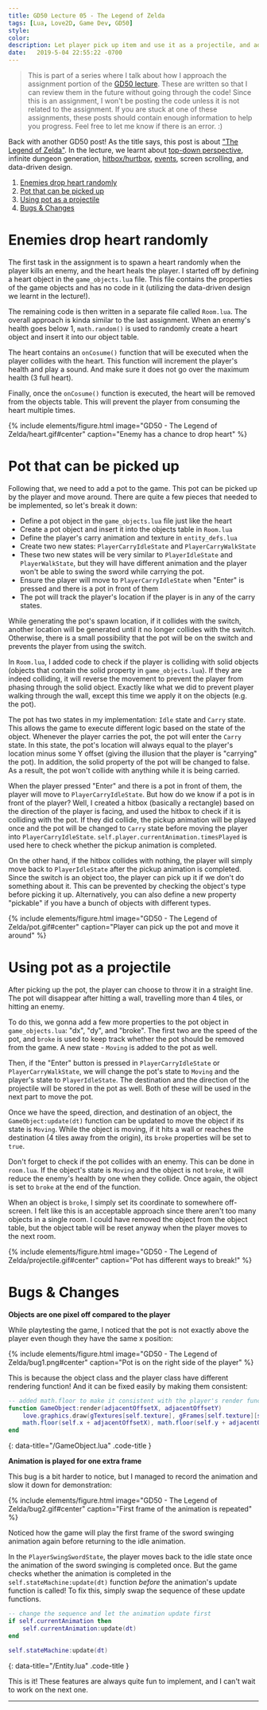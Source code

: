 ```yaml
---
title: GD50 Lecture 05 - The Legend of Zelda
tags: [Lua, Love2D, Game Dev, GD50]
style: 
color: 
description: Let player pick up item and use it as a projectile, and adding random heart spawn when an enemy is defeated
date:   2019-5-04 22:55:22 -0700
---
```


> This is part of a series where I talk about how I approach the assignment portion of the [GD50 lecture][online-course]. These are written so that I can review them in the future without going through the code! Since this is an assignment, I won't be posting the code unless it is not related to the assignment. If you are stuck at one of these assignments, these posts should contain enough information to help you progress. Feel free to let me know if there is an error. :)

Back with another GD50 post! As the title says, this post is about ["The Legend of Zelda"][Zelda]. In the lecture, we learnt about [top-down perspective][top-down], infinite dungeon generation, [hitbox/hurtbox][hitbox], [events][event], screen scrolling, and data-driven design.

1. [Enemies drop heart randomly](#enemies-drop-heart-randomly)
2. [Pot that can be picked up](#pot-that-can-be-picked-up)
3. [Using pot as a projectile](#using-pot-as-a-projectile)
4. [Bugs & Changes](#bugs--changes)

# Enemies drop heart randomly

The first task in the assignment is to spawn a heart randomly when the player kills an enemy, and the heart heals the player. I started off by defining a heart object in the `game_objects.lua` file. This file contains the properties of the game objects and has no code in it (utilizing the data-driven design we learnt in the lecture!).

The remaining code is then written in a separate file called `Room.lua`. The overall approach is kinda similar to the last assignment. When an enemy's health goes below 1, `math.random()` is used to randomly create a heart object and insert it into our object table.

The heart contains an `onCosume()` function that will be executed when the player collides with the heart. This function will increment the player's health and play a sound. And make sure it does not go over the maximum health (3 full heart).

Finally, once the `onCosume()` function is executed, the heart will be removed from the objects table. This will prevent the player from consuming the heart multiple times.

{% include elements/figure.html image="GD50 - The Legend of Zelda/heart.gif#center" caption="Enemy has a chance to drop heart" %}

# Pot that can be picked up

Following that, we need to add a pot to the game. This pot can be picked up by the player and move around. There are quite a few pieces that needed to be implemented, so let's break it down:

- Define a pot object in the `game_objects.lua` file just like the heart
- Create a pot object and insert it into the objects table in `Room.lua`
- Define the player's carry animation and texture in `entity_defs.lua`
- Create two new states: `PlayerCarryIdleState` and `PlayerCarryWalkState`
- These two new states will be very similar to `PlayerIdleState` and `PlayerWalkState`, but they will have different animation and the player won't be able to swing the sword while carrying the pot.
- Ensure the player will move to `PlayerCarryIdleState` when "Enter" is pressed and there is a pot in front of them
- The pot will track the player's location if the player is in any of the carry states.

While generating the pot's spawn location, if it collides with the switch, another location will be generated until it no longer collides with the switch. Otherwise, there is a small possibility that the pot will be on the switch and prevents the player from using the switch.

In `Room.lua`, I added code to check if the player is colliding with solid objects (objects that contain the solid property in `game_objects.lua`). If they are indeed colliding, it will reverse the movement to prevent the player from phasing through the solid object. Exactly like what we did to prevent player walking through the wall, except this time we apply it on the objects (e.g. the pot).

The pot has two states in my implementation: `Idle` state and `Carry` state. This allows the game to execute different logic based on the state of the object. Whenever the player carries the pot, the pot will enter the `Carry` state. In this state, the pot's location will always equal to the player's location minus some Y offset (giving the illusion that the player is "carrying" the pot). In addition, the solid property of the pot will be changed to false. As a result, the pot won't collide with anything while it is being carried.

When the player pressed "Enter" and there is a pot in front of them, the player will move to `PlayerCarryIdleState`. But how do we know if a pot is in front of the player? Well, I created a hitbox (basically a rectangle) based on the direction of the player is facing, and used the hitbox to check if it is colliding with the pot. If they did collide, the pickup animation will be played once and the pot will be changed to `Carry` state before moving the player into `PlayerCarryIdleState`. `self.player.currentAnimation.timesPlayed` is used here to check whether the pickup animation is completed.

On the other hand, if the hitbox collides with nothing, the player will simply move back to `PlayerIdleState` after the pickup animation is completed. Since the switch is an object too, the player can pick up it if we don't do something about it. This can be prevented by checking the object's type before picking it up. Alternatively, you can also define a new property "pickable" if you have a bunch of objects with different types.

{% include elements/figure.html image="GD50 - The Legend of Zelda/pot.gif#center" caption="Player can pick up the pot and move it around" %}

# Using pot as a projectile

After picking up the pot, the player can choose to throw it in a straight line. The pot will disappear after hitting a wall, travelling more than 4 tiles, or hitting an enemy.

To do this, we gonna add a few more properties to the pot object in `game_objects.lua`: "dx", "dy", and "broke". The first two are the speed of the pot, and `broke` is used to keep track whether the pot should be removed from the game. A new state - `Moving` is added to the pot as well.

Then, if the "Enter" button is pressed in `PlayerCarryIdleState` or `PlayerCarryWalkState`, we will change the pot's state to `Moving` and the player's state to `PlayerIdleState`. The destination and the direction of the projectile will be stored in the pot as well. Both of these will be used in the next part to move the pot.

Once we have the speed, direction, and destination of an object, the `GameObject:update(dt)` function can be updated to move the object if its state is `Moving`. While the object is moving, if it hits a wall or reaches the destination (4 tiles away from the origin), its `broke` properties will be set to `true`.

Don't forget to check if the pot collides with an enemy. This can be done in `room.lua`. If the object's state is `Moving` and the object is not `broke`, it will reduce the enemy's health by one when they collide. Once again, the object is set to `broke` at the end of the function.  

When an object is `broke`, I simply set its coordinate to somewhere off-screen. I felt like this is an acceptable approach since there aren't too many objects in a single room. I could have removed the object from the object table, but the object table will be reset anyway when the player moves to the next room.

{% include elements/figure.html image="GD50 - The Legend of Zelda/projectile.gif#center" caption="Pot has different ways to break!" %}

# Bugs & Changes

**Objects are one pixel off compared to the player**

While playtesting the game, I noticed that the pot is not exactly above the player even though they have the same x position:

{% include elements/figure.html image="GD50 - The Legend of Zelda/bug1.png#center" caption="Pot is on the right side of the player" %}

This is because the object class and the player class have different rendering function! And it can be fixed easily by making them consistent:  

```lua
-- added math.floor to make it consistent with the player's render function
function GameObject:render(adjacentOffsetX, adjacentOffsetY)
    love.graphics.draw(gTextures[self.texture], gFrames[self.texture][self.states[self.state].frame or self.frame],
    math.floor(self.x + adjacentOffsetX), math.floor(self.y + adjacentOffsetY))
end
```
{: data-title="/GameObject.lua" .code-title }

**Animation is played for one extra frame**

This bug is a bit harder to notice, but I managed to record the animation and slow it down for demonstration:

{% include elements/figure.html image="GD50 - The Legend of Zelda/bug2.gif#center" caption="First frame of the animation is repeated" %}

Noticed how the game will play the first frame of the sword swinging animation again before returning to the idle animation.

In the `PlayerSwingSwordState`, the player moves back to the idle state once the animation of the sword swinging is completed once. But the game checks whether the animation is completed in the `self.stateMachine:update(dt)` function *before* the animation's update function is called! To fix this, simply swap the sequence of these update functions.

```lua
-- change the sequence and let the animation update first
if self.currentAnimation then
    self.currentAnimation:update(dt)
end

self.stateMachine:update(dt)
```
{: data-title="/Entity.lua" .code-title }

This is it! These features are always quite fun to implement, and I can't wait to work on the next one.

---

[Zelda]: https://en.wikipedia.org/wiki/The_Legend_of_Zelda
[top-down]: https://en.wikipedia.org/wiki/Video_game_graphics#Top-down_perspective
[hitbox]: https://en.wikipedia.org/wiki/Hitbox
[event]: https://en.wikipedia.org/wiki/Event_(computing)
[online-course]: https://courses.edx.org/courses/course-v1:HarvardX+CS50G+Games/course/
